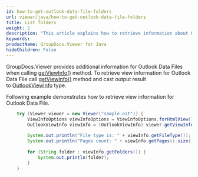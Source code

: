 ```yaml
---
id: how-to-get-outlook-data-file-folders
url: viewer/java/how-to-get-outlook-data-file-folders
title: List folders
weight: 2
description: "This article explains how to retrieve information about Outlook Data File with GroupDocs.Viewer within your Java applications."
keywords: 
productName: GroupDocs.Viewer for Java
hideChildren: False
---
```

GroupDocs.Viewer provides additional information for Outlook Data Files when calling [getViewInfo()](https://apireference.groupdocs.com/viewer/java/com.groupdocs.viewer/Viewer#getViewInfo(com.groupdocs.viewer.options.ViewInfoOptions)) method. To retrieve view information for Outlook Data File call [getViewInfo()](https://apireference.groupdocs.com/viewer/java/com.groupdocs.viewer/Viewer#getViewInfo(com.groupdocs.viewer.options.ViewInfoOptions)) method and cast output result to [OutlookViewInfo](https://apireference.groupdocs.com/viewer/java/com.groupdocs.viewer.results/OutlookViewInfo) type.

Following example demonstrates how to retrieve view information for Outlook Data File.

```java
    try (Viewer viewer = new Viewer("sample.ost")) {
        ViewInfoOptions viewInfoOptions = ViewInfoOptions.forHtmlView();
        OutlookViewInfo viewInfo = (OutlookViewInfo) viewer.getViewInfo(viewInfoOptions);
    
        System.out.println("File type is: " + viewInfo.getFileType());
        System.out.println("Pages count: " + viewInfo.getPages().size());
    
        for (String folder : viewInfo.getFolders()) {
            System.out.println(folder);
        }
    }
```
